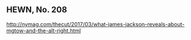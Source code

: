## HEWN, No. 208

http://nymag.com/thecut/2017/03/what-james-jackson-reveals-about-mgtow-and-the-alt-right.html

